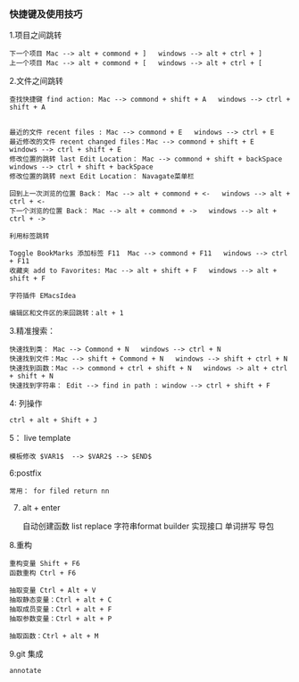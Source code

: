 ### 快捷键及使用技巧
1.项目之间跳转

    下一个项目 Mac --> alt + commond + ]   windows --> alt + ctrl + ]
    上一个项目 Mac --> alt + commond + [   windows --> alt + ctrl + [

2.文件之间跳转
    
    查找快捷键 find action: Mac --> commond + shift + A   windows --> ctrl + shift + A


    最近的文件 recent files : Mac --> commond + E   windows --> ctrl + E
    最近修改的文件 recent changed files：Mac --> commond + shift + E   windows --> ctrl + shift + E
    修改位置的跳转 last Edit Location： Mac --> commond + shift + backSpace   windows --> ctrl + shift + backSpace
    修改位置的跳转 next Edit Location： Navagate菜单栏

    回到上一次浏览的位置 Back： Mac --> alt + commond + <-   windows --> alt + ctrl + <-
    下一个浏览的位置 Back： Mac --> alt + commond + ->   windows --> alt + ctrl + ->

    利用标签跳转
    
    Toggle BookMarks 添加标签 F11  Mac --> commond + F11   windows --> ctrl + F11
    收藏夹 add to Favorites: Mac --> alt + shift + F   windows --> alt + shift + F
 
    字符插件 EMacsIdea

    编辑区和文件区的来回跳转：alt + 1

3.精准搜索：

    快速找到类： Mac --> Commond + N   windows --> ctrl + N
    快速找到文件：Mac --> shift + Commond + N   windows --> shift + ctrl + N
    快速找到函数：Mac --> commond + ctrl + shift + N   windows -> alt + ctrl + shift + N
    快速找到字符串： Edit --> find in path : window --> ctrl + shift + F

4: 列操作

    ctrl + alt + Shift + J

5： live template

    模板修改 $VAR1$  --> $VAR2$ --> $END$

6:postfix

    常用： for filed return nn

7. alt + enter


    自动创建函数
    list replace
    字符串format builder
    实现接口
    单词拼写
    导包

8.重构

    重构变量 Shift + F6
    函数重构 Ctrl + F6

    抽取变量 Ctrl + Alt + V
    抽取静态变量：Ctrl + alt + C
    抽取成员变量：Ctrl + alt + F
    抽取参数变量：Ctrl + alt + P

    抽取函数：Ctrl + alt + M

9.git 集成

    annotate